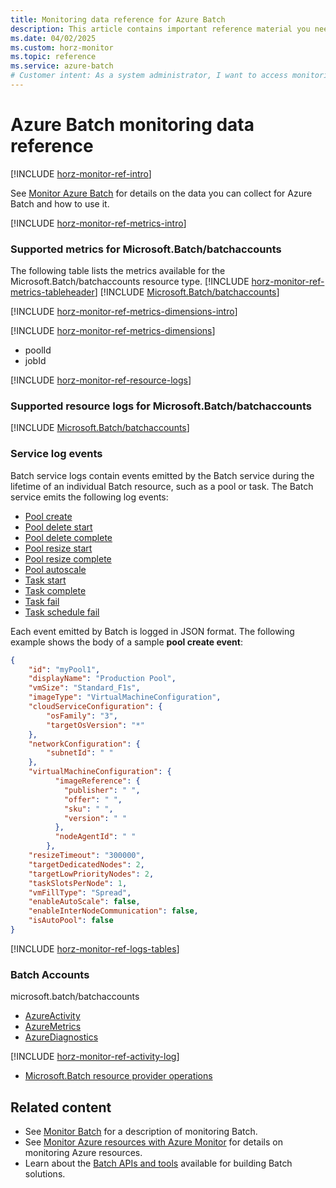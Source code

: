```yaml
---
title: Monitoring data reference for Azure Batch
description: This article contains important reference material you need when you monitor Azure Batch.
ms.date: 04/02/2025
ms.custom: horz-monitor
ms.topic: reference
ms.service: azure-batch
# Customer intent: As a system administrator, I want to access monitoring data for Azure Batch resources, so that I can effectively track performance and troubleshoot issues in my batch processing environments.
---
```


# Azure Batch monitoring data reference

<!-- Intro. Required. -->
[!INCLUDE [horz-monitor-ref-intro](~/reusable-content/ce-skilling/azure/includes/azure-monitor/horizontals/horz-monitor-ref-intro.md)]

See [Monitor Azure Batch](monitor-batch.md) for details on the data you can collect for Azure Batch and how to use it.

[!INCLUDE [horz-monitor-ref-metrics-intro](~/reusable-content/ce-skilling/azure/includes/azure-monitor/horizontals/horz-monitor-ref-metrics-intro.md)]

### Supported metrics for Microsoft.Batch/batchaccounts
The following table lists the metrics available for the Microsoft.Batch/batchaccounts resource type.
[!INCLUDE [horz-monitor-ref-metrics-tableheader](~/reusable-content/ce-skilling/azure/includes/azure-monitor/horizontals/horz-monitor-ref-metrics-tableheader.md)]
[!INCLUDE [Microsoft.Batch/batchaccounts](~/reusable-content/ce-skilling/azure/includes/azure-monitor/reference/metrics/microsoft-batch-batchaccounts-metrics-include.md)]  


[!INCLUDE [horz-monitor-ref-metrics-dimensions-intro](~/reusable-content/ce-skilling/azure/includes/azure-monitor/horizontals/horz-monitor-ref-metrics-dimensions-intro.md)]

[!INCLUDE [horz-monitor-ref-metrics-dimensions](~/reusable-content/ce-skilling/azure/includes/azure-monitor/horizontals/horz-monitor-ref-metrics-dimensions.md)]

- poolId
- jobId

[!INCLUDE [horz-monitor-ref-resource-logs](~/reusable-content/ce-skilling/azure/includes/azure-monitor/horizontals/horz-monitor-ref-resource-logs.md)]

### Supported resource logs for Microsoft.Batch/batchaccounts
[!INCLUDE [Microsoft.Batch/batchaccounts](~/reusable-content/ce-skilling/azure/includes/azure-monitor/reference/logs/microsoft-batch-batchaccounts-logs-include.md)]

### Service log events

Batch service logs contain events emitted by the Batch service during the lifetime of an individual Batch resource, such as a pool or task. The Batch service emits the following log events:

- [Pool create](batch-pool-create-event.md)
- [Pool delete start](batch-pool-delete-start-event.md)
- [Pool delete complete](batch-pool-delete-complete-event.md)
- [Pool resize start](batch-pool-resize-start-event.md)
- [Pool resize complete](batch-pool-resize-complete-event.md)
- [Pool autoscale](batch-pool-autoscale-event.md)
- [Task start](batch-task-start-event.md)
- [Task complete](batch-task-complete-event.md)
- [Task fail](batch-task-fail-event.md)
- [Task schedule fail](batch-task-schedule-fail-event.md)

Each event emitted by Batch is logged in JSON format. The following example shows the body of a sample **pool create event**:

```json
{
    "id": "myPool1",
    "displayName": "Production Pool",
    "vmSize": "Standard_F1s",
    "imageType": "VirtualMachineConfiguration",
    "cloudServiceConfiguration": {
        "osFamily": "3",
        "targetOsVersion": "*"
    },
    "networkConfiguration": {
        "subnetId": " "
    },
    "virtualMachineConfiguration": {
          "imageReference": {
            "publisher": " ",
            "offer": " ",
            "sku": " ",
            "version": " "
          },
          "nodeAgentId": " "
        },
    "resizeTimeout": "300000",
    "targetDedicatedNodes": 2,
    "targetLowPriorityNodes": 2,
    "taskSlotsPerNode": 1,
    "vmFillType": "Spread",
    "enableAutoScale": false,
    "enableInterNodeCommunication": false,
    "isAutoPool": false
}
```

[!INCLUDE [horz-monitor-ref-logs-tables](~/reusable-content/ce-skilling/azure/includes/azure-monitor/horizontals/horz-monitor-ref-logs-tables.md)]
### Batch Accounts
microsoft.batch/batchaccounts

- [AzureActivity](/azure/azure-monitor/reference/tables/AzureActivity#columns)
- [AzureMetrics](/azure/azure-monitor/reference/tables/AzureMetrics#columns)
- [AzureDiagnostics](/azure/azure-monitor/reference/tables/AzureDiagnostics#columns)

[!INCLUDE [horz-monitor-ref-activity-log](~/reusable-content/ce-skilling/azure/includes/azure-monitor/horizontals/horz-monitor-ref-activity-log.md)]
- [Microsoft.Batch resource provider operations](/azure/role-based-access-control/permissions/compute#microsoftbatch)

## Related content

- See [Monitor Batch](monitor-batch.md) for a description of monitoring Batch.
- See [Monitor Azure resources with Azure Monitor](/azure/azure-monitor/essentials/monitor-azure-resource) for details on monitoring Azure resources.
- Learn about the [Batch APIs and tools](batch-apis-tools.md) available for building Batch solutions.
